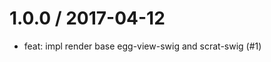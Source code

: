 1.0.0 / 2017-04-12
==================

  * feat: impl render base egg-view-swig and scrat-swig (#1)
